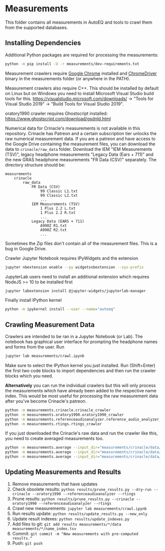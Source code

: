# Measurements
This folder contains all measurements in AutoEQ and tools to crawl them from the supported databases.

## Installing Dependencies
Additional Python packages are required for processing the measurements:
```bash
python -m pip install -U -r measurements/dev-requirements.txt
```

Measurement crawlers require [Google Chrome](https://www.google.com/chrome/) installed and
[ChromeDriver](https://sites.google.com/a/chromium.org/chromedriver/home) binary in the measurements folder (or anywhere
in the PATH).

Measurement crawlers also require C++. This should be installed by default on Linux but on Windows you need to install
Microsoft Visual Studio build tools for this. https://visualstudio.microsoft.com/downloads/ ->
"Tools for Visual Studio 2019" -> "Build Tools for Visual Studio 2019".

oratory1990 crawler requires Ghostscript installed: https://www.ghostscript.com/download/gsdnld.html

Numerical data for Crinacle's measurements is not available in this repository. Crinacle has Patreon and a certain
subscription tier unlocks the raw numerical measurement data. If you are a patreon and have access to the Google Drive
containing the measurement files, you can download the data to `crinacle/raw_data` folder. Download the IEM
"IEM Measurements (TSV)", legacy headphone measurements "Legacy Data (Ears + 711)" and the new GRAS headphone
measurements "FR Data (CSV)" separately. The directory structure should be:
```
measurements
    crinacle
        raw_data
            FR Data (CSV)
                99 Classic L1.txt
                99 Classic L2.txt
                ...
            IEM Measurements (TSV)
                1 Plus 2.2 L.txt
                1 Plus 2.2 R.txt
                ...
            Legacy Data (EARS + 711)
                A990Z R1.txt
                A990Z R2.txt
                ...
```
Sometimes the Zip files don't contain all of the measurement files. This is a bug in Google Drive.

Crawler Jupyter Notebook requires IPyWidgets and the extension
```bash
jupyter nbextension enable --py widgetsnbextension --sys-prefix
```

JupyterLab users need to install an additional extension which requires NodeJS >= 10 to be installed first
```bash
jupyter labextension install @jupyter-widgets/jupyterlab-manager
```

Finally install IPython kernel
```bash
python -m ipykernel install --user --name="autoeq"
```

## Crawling Measurement Data
Crawlers are intended to be ran in a Jupyter Notebook (or Lab). The notebook has graphical user interface for prompting
the headphone names and forms from the user. Run
```bash
jupyter lab measurements/crawl.ipynb
```
Make sure to select the IPython kernel you just installed. Run (Shift+Enter) the first two code blocks to import
dependencies and then run the crawler blocks which you need.

**Alternatively** you can run the individual crawlers but this will only process the measurements which have already
been added to the respective name index. This would be most useful for processing the raw measurement data after you've
become Crinacle's patreon.
```bash
python -m measurements.crinacle.crinacle_crawler
python -m measurements.oratory1990.oratory1990_crawler
python -m measurements.referenceaudioanalyzer.reference_audio_analyzer_crawler
python -m measurements.rtings.rtings_crawler
```
If you just downloaded the Crinacle's raw data and run the crawler like this, you need to create averaged measurements
too.
```bash
python -m measurements.average --input_dir="measurements/crinacle/data/onear/GRAS 43AG-7"
python -m measurements.average --input_dir="measurements/crinacle/data/onear/Ears-711"
python -m measurements.average --input_dir="measurements/crinacle/data/inear"
```

## Updating Measurements and Results
1. Remove measurements that have updates
2. Check obsolete results: `python results/prune_results.py --dry-run --crinacle --oratory1990 --referenceaudioanalyzer --rtings`
3. Prune results: `python results/prune_results.py --crinacle --oratory1990 --referenceaudioanalyzer --rtings`
4. Crawl new measurements: `jupyter lab measurements/crawl.ipynb`
5. Run results update: `python results/update_results.py --new_only`
6. Update result indexes: `python results/update_indexes.py`
7. Add files to git: `git add results measurements/*/data measurements/*/name_index.tsv`
8. Commit: `git commit -m "New measurements with pre-computed results."`
9. Push: `git push`
